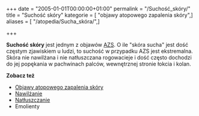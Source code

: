 +++
date = "2005-01-01T00:00:00+01:00"
permalink = "/Suchość_skóry/"
title = "Suchość skóry"
kategorie = [ "objawy atopowego zapalenia skóry",]
aliases = [ "/atopedia/Sucha_skóra/",]

+++

**Suchość skóry** jest jednym z objawów [AZS](/atopedia/AZS). O ile "skóra sucha" jest dość częstym zjawiskiem u ludzi, to suchość w przypadku AZS jest ekstremalna. Skóra nie nawilżana i nie natłuszczana rogowacieje i dość często dochodzi do jej popękania w pachwinach palców, wewnętrznej stronie łokcia i kolan.

**Zobacz też**

-   [Objawy atopowego zapalenia skóry](/atopedia/Objawy_atopowego_zapalenia_skóry)
-   [Nawilżanie](/atopedia/Nawilżanie)
-   [Natłuszczanie](/atopedia/Natłuszczanie)
-   Emolienty
